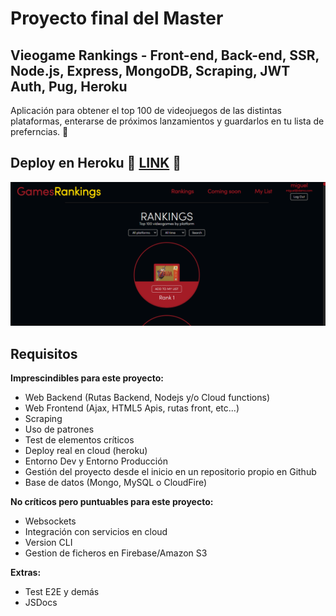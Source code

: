# Proyecto final del Master

## Vieogame Rankings - Front-end, Back-end, SSR, Node.js, Express, MongoDB, Scraping, JWT Auth, Pug, Heroku

Aplicación para obtener el top 100 de videojuegos de las distintas plataformas, enterarse de próximos lanzamientos y guardarlos en tu lista de preferncias. 🙂

## Deploy en Heroku 🚀 [LINK](https://morning-bastion-27317.herokuapp.com/) 🚀

![web snapshoot](./assets/videogameRankings.png)

## Requisitos

**Imprescindibles para este proyecto:**
- Web Backend (Rutas Backend, Nodejs y/o Cloud functions)
- Web Frontend (Ajax, HTML5 Apis, rutas front, etc...)
- Scraping
- Uso de patrones
- Test de elementos críticos
- Deploy real en cloud (heroku)
- Entorno Dev y Entorno Producción
- Gestión del proyecto desde el inicio en un repositorio propio en Github
- Base de datos (Mongo, MySQL o CloudFire)

**No críticos pero puntuables para este proyecto:**
- Websockets
- Integración con servicios en cloud
- Version CLI
- Gestion de ficheros en Firebase/Amazon S3

**Extras:**
- Test E2E y demás
- JSDocs
